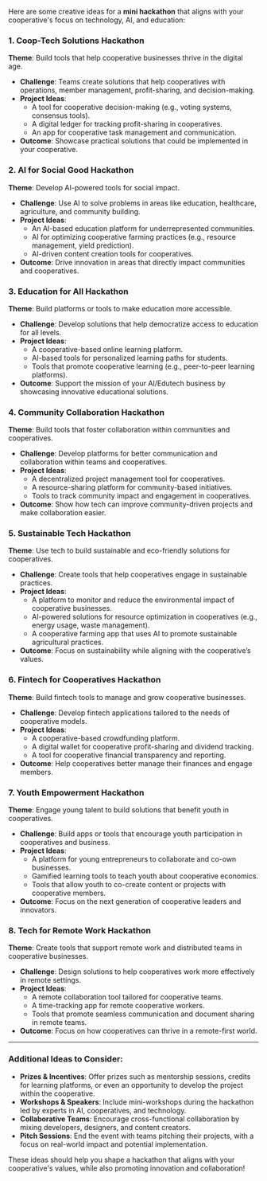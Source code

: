 Here are some creative ideas for a **mini hackathon** that aligns with your cooperative's focus on technology, AI, and education:

### 1. **Coop-Tech Solutions Hackathon**
   **Theme**: Build tools that help cooperative businesses thrive in the digital age.
   - **Challenge**: Teams create solutions that help cooperatives with operations, member management, profit-sharing, and decision-making.
   - **Project Ideas**:
     - A tool for cooperative decision-making (e.g., voting systems, consensus tools).
     - A digital ledger for tracking profit-sharing in cooperatives.
     - An app for cooperative task management and communication.
   - **Outcome**: Showcase practical solutions that could be implemented in your cooperative.

### 2. **AI for Social Good Hackathon**
   **Theme**: Develop AI-powered tools for social impact.
   - **Challenge**: Use AI to solve problems in areas like education, healthcare, agriculture, and community building.
   - **Project Ideas**:
     - An AI-based education platform for underrepresented communities.
     - AI for optimizing cooperative farming practices (e.g., resource management, yield prediction).
     - AI-driven content creation tools for cooperatives.
   - **Outcome**: Drive innovation in areas that directly impact communities and cooperatives.

### 3. **Education for All Hackathon**
   **Theme**: Build platforms or tools to make education more accessible.
   - **Challenge**: Develop solutions that help democratize access to education for all levels.
   - **Project Ideas**:
     - A cooperative-based online learning platform.
     - AI-based tools for personalized learning paths for students.
     - Tools that promote cooperative learning (e.g., peer-to-peer learning platforms).
   - **Outcome**: Support the mission of your AI/Edutech business by showcasing innovative educational solutions.

### 4. **Community Collaboration Hackathon**
   **Theme**: Build tools that foster collaboration within communities and cooperatives.
   - **Challenge**: Develop platforms for better communication and collaboration within teams and cooperatives.
   - **Project Ideas**:
     - A decentralized project management tool for cooperatives.
     - A resource-sharing platform for community-based initiatives.
     - Tools to track community impact and engagement in cooperatives.
   - **Outcome**: Show how tech can improve community-driven projects and make collaboration easier.

### 5. **Sustainable Tech Hackathon**
   **Theme**: Use tech to build sustainable and eco-friendly solutions for cooperatives.
   - **Challenge**: Create tools that help cooperatives engage in sustainable practices.
   - **Project Ideas**:
     - A platform to monitor and reduce the environmental impact of cooperative businesses.
     - AI-powered solutions for resource optimization in cooperatives (e.g., energy usage, waste management).
     - A cooperative farming app that uses AI to promote sustainable agricultural practices.
   - **Outcome**: Focus on sustainability while aligning with the cooperative’s values.

### 6. **Fintech for Cooperatives Hackathon**
   **Theme**: Build fintech tools to manage and grow cooperative businesses.
   - **Challenge**: Develop fintech applications tailored to the needs of cooperative models.
   - **Project Ideas**:
     - A cooperative-based crowdfunding platform.
     - A digital wallet for cooperative profit-sharing and dividend tracking.
     - A tool for cooperative financial transparency and reporting.
   - **Outcome**: Help cooperatives better manage their finances and engage members.

### 7. **Youth Empowerment Hackathon**
   **Theme**: Engage young talent to build solutions that benefit youth in cooperatives.
   - **Challenge**: Build apps or tools that encourage youth participation in cooperatives and business.
   - **Project Ideas**:
     - A platform for young entrepreneurs to collaborate and co-own businesses.
     - Gamified learning tools to teach youth about cooperative economics.
     - Tools that allow youth to co-create content or projects with cooperative members.
   - **Outcome**: Focus on the next generation of cooperative leaders and innovators.

### 8. **Tech for Remote Work Hackathon**
   **Theme**: Create tools that support remote work and distributed teams in cooperative businesses.
   - **Challenge**: Design solutions to help cooperatives work more effectively in remote settings.
   - **Project Ideas**:
     - A remote collaboration tool tailored for cooperative teams.
     - A time-tracking app for remote cooperative workers.
     - Tools that promote seamless communication and document sharing in remote teams.
   - **Outcome**: Focus on how cooperatives can thrive in a remote-first world.

---

### Additional Ideas to Consider:
- **Prizes & Incentives**: Offer prizes such as mentorship sessions, credits for learning platforms, or even an opportunity to develop the project within the cooperative.
- **Workshops & Speakers**: Include mini-workshops during the hackathon led by experts in AI, cooperatives, and technology.
- **Collaborative Teams**: Encourage cross-functional collaboration by mixing developers, designers, and content creators.
- **Pitch Sessions**: End the event with teams pitching their projects, with a focus on real-world impact and potential implementation.

These ideas should help you shape a hackathon that aligns with your cooperative's values, while also promoting innovation and collaboration!